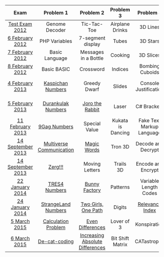 | Exam | Problem 1 | Problem 2 | Problem 3 | Problem 4 | Problem 5 |
| :-: | :-: | :-: | :-: | :-: | :-: |
| [Test Exam 2012](http://bgcoder.com/Contests/10/CSharp-Fundamentals-2011-2012-Part-2-Test-Exam) | Genome Decoder | Tic-Tac-Toe | Airplane Drinks | 3D Lines | Guitar |
| [6 February 2012](http://bgcoder.com/Contests/7/Telerik-Academy-Exam-2-6-Feb-2012) | PHP Variables | 7-segment display | Tubes | 3D Stars | Brackets |
| [7 February 2012](http://bgcoder.com/Contests/8/Telerik-Academy-Exam-2-7-Feb-2012) | Basic Language | Messages in a Bottle | Cooking | 3D Slices | Secret Language |
| [8 February 2012](http://bgcoder.com/Contests/9/Telerik-Academy-Exam-2-8-Feb-2012) | Basic BASIC | Crossword | Indices | Bombing Cuboids | Academy Tasks |
| [4 February 2013](http://bgcoder.com/Contests/52/CSharp-Part-2-2012-2013-4-Feb-2013-Morning) | [Kaspichan Numbers](https://github.com/owolp/Telerik-Academy/tree/master/Modul-1/CSharp-Part-2/Exam-Preparation/KaspichanNumbers) | Greedy Dwarf | Slides | Console Justification | One Task is Not Enough |
| [5 February 2013](http://bgcoder.com/Contests/54/CSharp-Part-2-2012-2013-5-Feb-2013) | [Durankulak Numbers](https://github.com/owolp/Telerik-Academy/tree/master/Modul-1/CSharp-Part-2/Exam-Preparation/DurankulakNumbers) | [Joro the Rabbit](https://github.com/owolp/Telerik-Academy/tree/master/Modul-1/CSharp-Part-2/Exam-Preparation/JoroTheRabbit) | Laser | C# Brackets | Two Is Better Than One |
| [11 February 2013](http://bgcoder.com/Contests/55/CSharp-Part-2-2012-2013-11-Feb-2013) | [9Gag Numbers](https://github.com/owolp/Telerik-Academy/tree/master/Modul-1/CSharp-Part-2/Exam-Preparation/NineGagNumbers) | Special Value | Kukata is Dancing | Fake Text Markup Language | Three in One |
| [14 September 2013](http://bgcoder.com/Contests/94/CSharp-Part-2-2013-2014-14-Sept-2013-Morning) | [Multiverse Communication](https://github.com/owolp/Telerik-Academy/tree/master/Modul-1/CSharp-Part-2/Exam-Preparation/MultiverseCommunication) | [Magic Words](https://github.com/owolp/Telerik-Academy/tree/master/Modul-1/CSharp-Part-2/Exam-Preparation/MagicWords) | Tron 3D | Decode and Decrypt | Featuring with Grisko |
| [14 September 2013](http://bgcoder.com/Contests/95/CSharp-Part-2-2013-2014-14-Sept-2013-Evening) | [Zerg!!!](https://github.com/owolp/Telerik-Academy/tree/master/Modul-1/CSharp-Part-2/Exam-Preparation/Zerg) | Moving Letters | Trails 3D | Encode and Encrypt | They are Green |
| [22 January 2014](http://bgcoder.com/Contests/142/CSharp-Part-2-2013-2014-22-Jan-2014-Evening) | [TRES4 Numbers](https://github.com/owolp/Telerik-Academy/tree/master/Modul-1/CSharp-Part-2/Exam-Preparation/Tres4Numbers) | [Bunny Factory](https://github.com/owolp/Telerik-Academy/tree/master/Modul-1/CSharp-Part-2/Exam-Preparation/BunnyFactory) | Patterns | Variable Length Codes | Help Doge |
| [24 January 2014](http://bgcoder.com/Contests/143/CSharp-Part-2-2013-2014-24-Jan-2014-Evening) | [StrangeLand Numbers](https://github.com/owolp/Telerik-Academy/tree/master/Modul-1/CSharp-Part-2/Exam-Preparation/StrangeLandNumbers) | [Two Girls, One Path](https://github.com/owolp/Telerik-Academy/tree/master/Modul-1/CSharp-Part-2/Exam-Preparation/TwoGirlsOnePath) | Digits | [Relevance Index](https://github.com/owolp/Telerik-Academy/tree/master/Modul-1/CSharp-Part-2/Exam-Preparation/RelevanceIndex) | Doge Coin |
| [5 March 2015](http://bgcoder.com/Contests/221/CSharp-Part-2-2015-2016-5-March-2015-Evening) | [Calculation Problem](https://github.com/owolp/Telerik-Academy/tree/master/Modul-1/CSharp-Part-2/Exam-Preparation/CalculationProblem) | [Even Differences](https://github.com/owolp/Telerik-Academy/tree/master/Modul-1/CSharp-Part-2/Exam-Preparation/EvenDifferences) | Lover of 3 | Konspiration | Bad Cat! |
| [6 March 2015](http://bgcoder.com/Contests/223/CSharp-Part-2-2015-2016-6-March-2015-Evening) | [De-cat-coding](https://github.com/owolp/Telerik-Academy/tree/master/Modul-1/CSharp-Part-2/Exam-Preparation/DeCatCoding) | [Increasing Absolute Differences](https://github.com/owolp/Telerik-Academy/tree/master/Modul-1/CSharp-Part-2/Exam-Preparation/IncreasingAbsoluteDifferences) | Bit Shift Matrix | CATastrophe | Singing Cats |